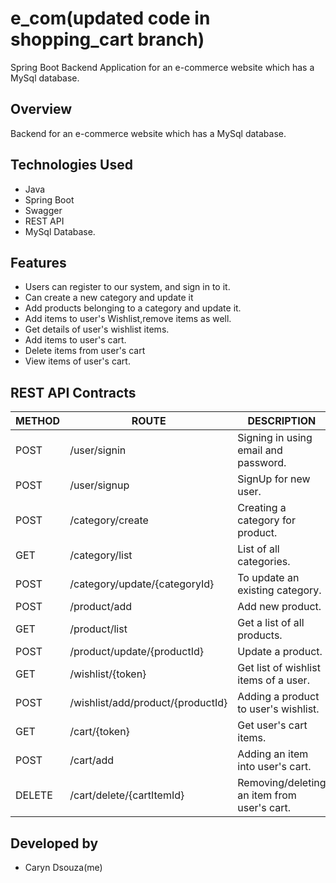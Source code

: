 # e_com(updated code in shopping_cart branch)
Spring Boot Backend Application for an e-commerce website which has a MySql database.


## Overview
Backend for an e-commerce website which has a MySql database.

## Technologies Used
* Java 
* Spring Boot
* Swagger
* REST API
* MySql Database.


## Features
* Users can register to our system, and sign in to it.
* Can create a new category and update it
* Add products belonging to a category and update it.
* Add items to user's Wishlist,remove items as well.
* Get details of user's wishlist items.
* Add items to user's cart.
* Delete items from user's cart
* View items of user's cart.


## REST API Contracts
METHOD | ROUTE | DESCRIPTION 
------------|-----|------------
POST | /user/signin | Signing in using email and password.
POST | /user/signup | SignUp for new user.
POST | /category/create | Creating a category for product.
GET | /category/list | List of all categories.
POST | /category/update/{categoryId} | To update an existing category.
POST | /product/add | Add new product.
GET | /product/list | Get a list of all products.
POST | /product/update/{productId} | Update a product.
GET | /wishlist/{token} | Get list of wishlist items of a user.
POST | /wishlist/add/product/{productId} | Adding a product to user's wishlist.
GET | /cart/{token} | Get user's cart items.
POST | /cart/add | Adding an item into user's cart.
DELETE | /cart/delete/{cartItemId} | Removing/deleting an item from user's cart.


## Developed by
* Caryn Dsouza(me)
